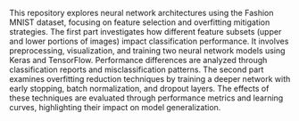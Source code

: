 This repository explores neural network architectures using the Fashion MNIST dataset, focusing on feature selection and overfitting mitigation strategies. The first part investigates how different feature subsets (upper and lower portions of images) impact classification performance. It involves preprocessing, visualization, and training two neural network models using Keras and TensorFlow. Performance differences are analyzed through classification reports and misclassification patterns. The second part examines overfitting reduction techniques by training a deeper network with early stopping, batch normalization, and dropout layers. The effects of these techniques are evaluated through performance metrics and learning curves, highlighting their impact on model generalization.
